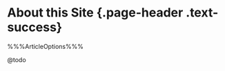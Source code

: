 # <span class="text-info" data-icon="&#xe02d;" aria-hidden="true"></span> About this Site {.page-header .text-success}

%%%ArticleOptions%%%

@todo
